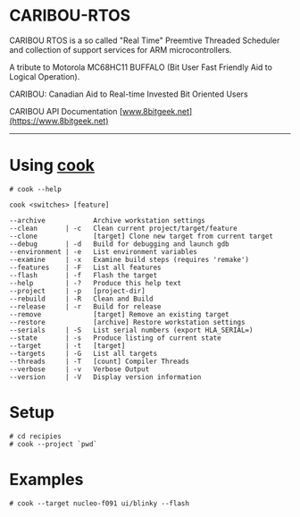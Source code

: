# CARIBOU-RTOS

CARIBOU RTOS is a so called "Real Time" Preemtive Threaded Scheduler and collection of support services for ARM 
microcontrollers.

A tribute to Motorola MC68HC11 BUFFALO (Bit User Fast Friendly Aid to Logical Operation).

CARIBOU: Canadian Aid to Real-time Invested Bit Oriented Users

CARIBOU API Documentation [www.8bitgeek.net](https://www.8bitgeek.net)

---
# Using [cook](https://github.com/8bitgeek/cook)
```
# cook --help

cook <switches> [feature]

--archive            Archive workstation settings
--clean       | -c   Clean current project/target/feature
--clone              [target] Clone new target from current target
--debug       | -d   Build for debugging and launch gdb
--environment | -e   List environment variables
--examine     | -x   Examine build steps (requires 'remake')
--features    | -F   List all features
--flash       | -f   Flash the target
--help        | -?   Produce this help text
--project     | -p   [project-dir]
--rebuild     | -R   Clean and Build
--release     | -r   Build for release
--remove             [target] Remove an existing target
--restore            [archive] Restore workstation settings
--serials     | -S   List serial numbers (export HLA_SERIAL=) 
--state       | -s   Produce listing of current state
--target      | -t   [target]
--targets     | -G   List all targets
--threads     | -T   [count] Compiler Threads
--verbose     | -v   Verbose Output
--version     | -V   Display version information
```
# Setup
```
# cd recipies
# cook --project `pwd`
```
# Examples
```
# cook --target nucleo-f091 ui/blinky --flash
``` 
